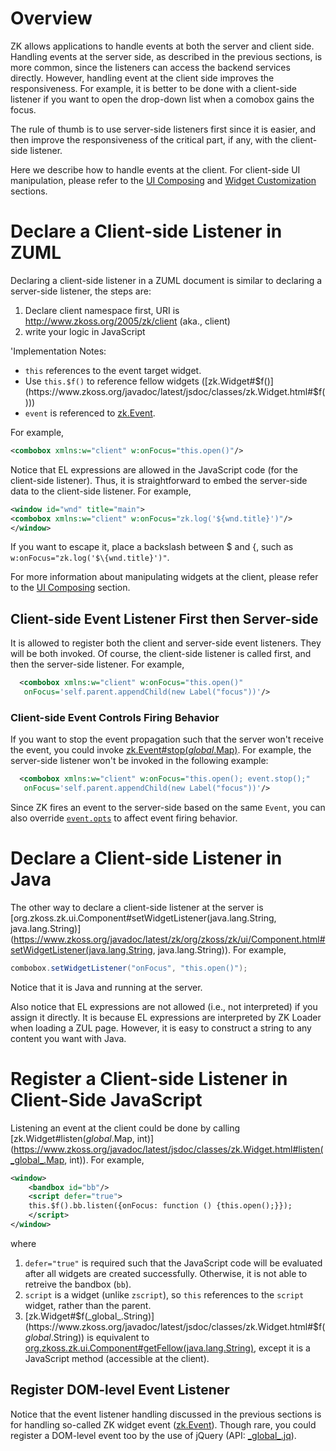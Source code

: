 # Overview

ZK allows applications to handle events at both the server and client
side. Handling events at the server side, as described in the previous
sections, is more common, since the listeners can access the backend
services directly. However, handling event at the client side improves
the responsiveness. For example, it is better to be done with a
client-side listener if you want to open the drop-down list when a
comobox gains the focus.

The rule of thumb is to use server-side listeners first since it is
easier, and then improve the responsiveness of the critical part, if
any, with the client-side listener.

Here we describe how to handle events at the client. For client-side UI
manipulation, please refer to the [UI Composing]({{site.baseurl}}/zk_client_side_ref/general_control/ui_composing)
and [Widget Customization]({{site.baseurl}}/zk_client_side_ref/general_control/widget_customization)
sections.

# Declare a Client-side Listener in ZUML

Declaring a client-side listener in a ZUML document is similar to
declaring a server-side listener, the steps are:

1.  Declare client namespace first, URI is
    <http://www.zkoss.org/2005/zk/client> (aka., client)
2.  write your logic in JavaScript

'Implementation Notes:

- `this` references to the event target widget.
- Use `this.$f()` to reference fellow widgets
  ([zk.Widget#$f()](https://www.zkoss.org/javadoc/latest/jsdoc/classes/zk.Widget.html#$f()))
- `event` is referenced to
  [zk.Event](https://www.zkoss.org/javadoc/latest/jsdoc/zk/Event.html).

For example,

```xml
<combobox xmlns:w="client" w:onFocus="this.open()"/>
```

Notice that EL expressions are allowed in the JavaScript code (for the
client-side listener). Thus, it is straightforward to embed the
server-side data to the client-side listener. For example,

```xml
<window id="wnd" title="main">
<combobox xmlns:w="client" w:onFocus="zk.log('${wnd.title}')"/>
</window>
```

If you want to escape it, place a backslash between \$ and {, such as
`w:onFocus="zk.log('$\{wnd.title}')"`.

For more information about manipulating widgets at the client, please
refer to the [UI Composing]({{site.baseurl}}/zk_client_side_ref/general_control/ui_composing)
section.

## Client-side Event Listener First then Server-side

It is allowed to register both the client and server-side event
listeners. They will be both invoked. Of course, the client-side
listener is called first, and then the server-side listener. For
example,

```xml
  <combobox xmlns:w="client" w:onFocus="this.open()"
   onFocus='self.parent.appendChild(new Label("focus"))'/>
```

### Client-side Event Controls Firing Behavior

If you want to stop the event propagation such that the server won't
receive the event, you could invoke
[zk.Event#stop(_global_.Map)](https://www.zkoss.org/javadoc/latest/jsdoc/classes/zk.Event.html#stop(_global_.Map)).
For example, the server-side listener won't be invoked in the following
example:

```xml
  <combobox xmlns:w="client" w:onFocus="this.open(); event.stop();"
   onFocus='self.parent.appendChild(new Label("focus"))'/>
```

Since ZK fires an event to the server-side based on the same `Event`,
you can also override
[`event.opts`](https://www.zkoss.org/javadoc/latest/jsdoc/zk/Event.html#opts)
to affect event firing behavior.

# Declare a Client-side Listener in Java

The other way to declare a client-side listener at the server is
[org.zkoss.zk.ui.Component#setWidgetListener(java.lang.String, java.lang.String)](https://www.zkoss.org/javadoc/latest/zk/org/zkoss/zk/ui/Component.html#setWidgetListener(java.lang.String, java.lang.String)).
For example,

```java
combobox.setWidgetListener("onFocus", "this.open()");
```

Notice that it is Java and running at the server.

Also notice that EL expressions are not allowed (i.e., not interpreted)
if you assign it directly. It is because EL expressions are interpreted
by ZK Loader when loading a ZUL page. However, it is easy to construct a
string to any content you want with Java.

# Register a Client-side Listener in Client-Side JavaScript

Listening an event at the client could be done by calling
[zk.Widget#listen(_global_.Map, int)](https://www.zkoss.org/javadoc/latest/jsdoc/classes/zk.Widget.html#listen(_global_.Map, int)).
For example,

```xml
<window>
    <bandbox id="bb"/>
    <script defer="true">
    this.$f().bb.listen({onFocus: function () {this.open();}});
    </script>
</window>
```

where

1.  `defer="true"` is required such that the JavaScript code will be
    evaluated after all widgets are created successfully. Otherwise, it
    is not able to retreive the bandbox (`bb`).
2.  `script` is a widget (unlike `zscript`), so `this` references to the
    `script` widget, rather than the parent.
3.  [zk.Widget#$f(_global_.String)](https://www.zkoss.org/javadoc/latest/jsdoc/classes/zk.Widget.html#$f(_global_.String))
    is equivalent to
    [org.zkoss.zk.ui.Component#getFellow(java.lang.String)](https://www.zkoss.org/javadoc/latest/zk/org/zkoss/zk/ui/Component.html#getFellow(java.lang.String)),
    except it is a JavaScript method (accessible at the client).

## Register DOM-level Event Listener

Notice that the event listener handling discussed in the previous
sections is for handling so-called ZK widget event
([zk.Event](https://www.zkoss.org/javadoc/latest/jsdoc/classes/zk.Event.html)). Though rare, you could
register a DOM-level event too by the use of jQuery (API:
[\_global\_.jq](https://www.zkoss.org/javadoc/latest/jsdoc/classes/\_global\_.jq.html)).


